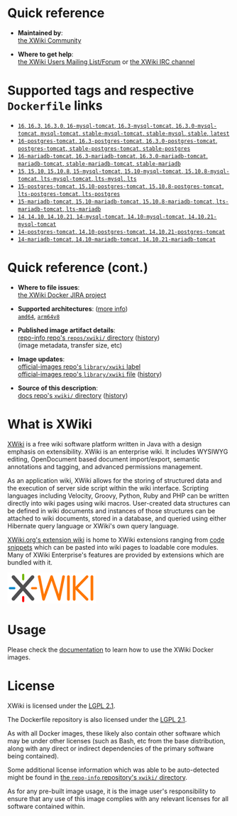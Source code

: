 <!--

********************************************************************************

WARNING:

    DO NOT EDIT "xwiki/README.md"

    IT IS AUTO-GENERATED

    (from the other files in "xwiki/" combined with a set of templates)

********************************************************************************

-->

# Quick reference

-	**Maintained by**:  
	[the XWiki Community](https://github.com/xwiki-contrib/docker-xwiki)

-	**Where to get help**:  
	[the XWiki Users Mailing List/Forum](http://dev.xwiki.org/xwiki/bin/view/Community/MailingLists) or [the XWiki IRC channel](http://dev.xwiki.org/xwiki/bin/view/Community/IRC)

# Supported tags and respective `Dockerfile` links

-	[`16`, `16.3`, `16.3.0`, `16-mysql-tomcat`, `16.3-mysql-tomcat`, `16.3.0-mysql-tomcat`, `mysql-tomcat`, `stable-mysql-tomcat`, `stable-mysql`, `stable`, `latest`](https://github.com/xwiki-contrib/docker-xwiki/blob/5899d2bec3bf1f33db75d057607539cb22b27cc4/16/mysql-tomcat/Dockerfile)
-	[`16-postgres-tomcat`, `16.3-postgres-tomcat`, `16.3.0-postgres-tomcat`, `postgres-tomcat`, `stable-postgres-tomcat`, `stable-postgres`](https://github.com/xwiki-contrib/docker-xwiki/blob/5899d2bec3bf1f33db75d057607539cb22b27cc4/16/postgres-tomcat/Dockerfile)
-	[`16-mariadb-tomcat`, `16.3-mariadb-tomcat`, `16.3.0-mariadb-tomcat`, `mariadb-tomcat`, `stable-mariadb-tomcat`, `stable-mariadb`](https://github.com/xwiki-contrib/docker-xwiki/blob/5899d2bec3bf1f33db75d057607539cb22b27cc4/16/mariadb-tomcat/Dockerfile)
-	[`15`, `15.10`, `15.10.8`, `15-mysql-tomcat`, `15.10-mysql-tomcat`, `15.10.8-mysql-tomcat`, `lts-mysql-tomcat`, `lts-mysql`, `lts`](https://github.com/xwiki-contrib/docker-xwiki/blob/b14a8c5e1f589358100d255be2e0132460c0252a/15/mysql-tomcat/Dockerfile)
-	[`15-postgres-tomcat`, `15.10-postgres-tomcat`, `15.10.8-postgres-tomcat`, `lts-postgres-tomcat`, `lts-postgres`](https://github.com/xwiki-contrib/docker-xwiki/blob/b14a8c5e1f589358100d255be2e0132460c0252a/15/postgres-tomcat/Dockerfile)
-	[`15-mariadb-tomcat`, `15.10-mariadb-tomcat`, `15.10.8-mariadb-tomcat`, `lts-mariadb-tomcat`, `lts-mariadb`](https://github.com/xwiki-contrib/docker-xwiki/blob/b14a8c5e1f589358100d255be2e0132460c0252a/15/mariadb-tomcat/Dockerfile)
-	[`14`, `14.10`, `14.10.21`, `14-mysql-tomcat`, `14.10-mysql-tomcat`, `14.10.21-mysql-tomcat`](https://github.com/xwiki-contrib/docker-xwiki/blob/ffbda2123e322160254f342751bce9b978412e5f/14/mysql-tomcat/Dockerfile)
-	[`14-postgres-tomcat`, `14.10-postgres-tomcat`, `14.10.21-postgres-tomcat`](https://github.com/xwiki-contrib/docker-xwiki/blob/ffbda2123e322160254f342751bce9b978412e5f/14/postgres-tomcat/Dockerfile)
-	[`14-mariadb-tomcat`, `14.10-mariadb-tomcat`, `14.10.21-mariadb-tomcat`](https://github.com/xwiki-contrib/docker-xwiki/blob/ffbda2123e322160254f342751bce9b978412e5f/14/mariadb-tomcat/Dockerfile)

# Quick reference (cont.)

-	**Where to file issues**:  
	[the XWiki Docker JIRA project](http://jira.xwiki.org/browse/XDOCKER)

-	**Supported architectures**: ([more info](https://github.com/docker-library/official-images#architectures-other-than-amd64))  
	[`amd64`](https://hub.docker.com/r/amd64/xwiki/), [`arm64v8`](https://hub.docker.com/r/arm64v8/xwiki/)

-	**Published image artifact details**:  
	[repo-info repo's `repos/xwiki/` directory](https://github.com/docker-library/repo-info/blob/master/repos/xwiki) ([history](https://github.com/docker-library/repo-info/commits/master/repos/xwiki))  
	(image metadata, transfer size, etc)

-	**Image updates**:  
	[official-images repo's `library/xwiki` label](https://github.com/docker-library/official-images/issues?q=label%3Alibrary%2Fxwiki)  
	[official-images repo's `library/xwiki` file](https://github.com/docker-library/official-images/blob/master/library/xwiki) ([history](https://github.com/docker-library/official-images/commits/master/library/xwiki))

-	**Source of this description**:  
	[docs repo's `xwiki/` directory](https://github.com/docker-library/docs/tree/master/xwiki) ([history](https://github.com/docker-library/docs/commits/master/xwiki))

# What is XWiki

[XWiki](http://xwiki.org) is a free wiki software platform written in Java with a design emphasis on extensibility. XWiki is an enterprise wiki. It includes WYSIWYG editing, OpenDocument based document import/export, semantic annotations and tagging, and advanced permissions management.

As an application wiki, XWiki allows for the storing of structured data and the execution of server side script within the wiki interface. Scripting languages including Velocity, Groovy, Python, Ruby and PHP can be written directly into wiki pages using wiki macros. User-created data structures can be defined in wiki documents and instances of those structures can be attached to wiki documents, stored in a database, and queried using either Hibernate query language or XWiki's own query language.

[XWiki.org's extension wiki](http://extensions.xwiki.org) is home to XWiki extensions ranging from [code snippets](http://snippets.xwiki.org) which can be pasted into wiki pages to loadable core modules. Many of XWiki Enterprise's features are provided by extensions which are bundled with it.

![logo](https://raw.githubusercontent.com/docker-library/docs/6fb07a8dacbad5cc548b87e4c267823a4aa98660/xwiki/logo.png)

# Usage

Please check the [documentation](https://github.com/xwiki-contrib/docker-xwiki/blob/master/README.md) to learn how to use the XWiki Docker images.

# License

XWiki is licensed under the [LGPL 2.1](https://github.com/xwiki-contrib/docker-xwiki/blob/master/LICENSE).

The Dockerfile repository is also licensed under the [LGPL 2.1](https://github.com/xwiki-contrib/docker-xwiki/blob/master/LICENSE).

As with all Docker images, these likely also contain other software which may be under other licenses (such as Bash, etc from the base distribution, along with any direct or indirect dependencies of the primary software being contained).

Some additional license information which was able to be auto-detected might be found in [the `repo-info` repository's `xwiki/` directory](https://github.com/docker-library/repo-info/tree/master/repos/xwiki).

As for any pre-built image usage, it is the image user's responsibility to ensure that any use of this image complies with any relevant licenses for all software contained within.
